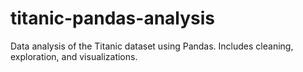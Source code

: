 # titanic-pandas-analysis
Data analysis of the Titanic dataset using Pandas. Includes cleaning, exploration, and visualizations.
